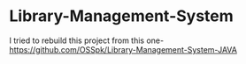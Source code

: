 # Library-Management-System
I tried to rebuild this project from this one- https://github.com/OSSpk/Library-Management-System-JAVA

